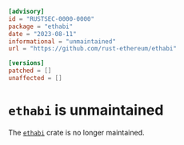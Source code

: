 ```toml
[advisory]
id = "RUSTSEC-0000-0000"
package = "ethabi"
date = "2023-08-11"
informational = "unmaintained"
url = "https://github.com/rust-ethereum/ethabi"

[versions]
patched = []
unaffected = []
```

# `ethabi` is unmaintained

The [`ethabi`](https://crates.io/crates/ethabi) crate is no longer maintained.

